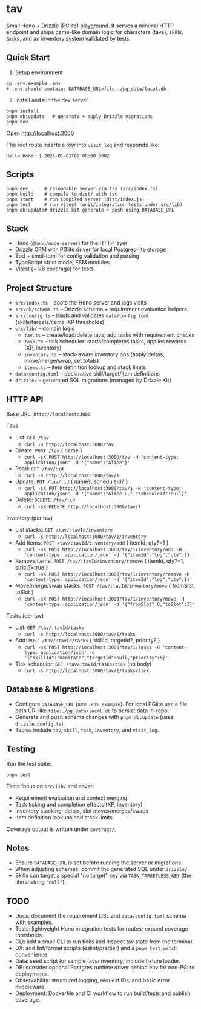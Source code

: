 # tav

Small Hono + Drizzle (PGlite) playground. It serves a minimal HTTP endpoint and ships game-like domain logic for characters (tavs), skills, tasks, and an inventory system validated by tests.

## Quick Start

1. Setup environment

```
cp .env.example .env
# .env should contain: DATABASE_URL=file:./pg_data/local.db
```

2. Install and run the dev server

```
pnpm install
pnpm db:update   # generate + apply Drizzle migrations
pnpm dev
```

Open <http://localhost:3000>

The root route inserts a row into `visit_log` and responds like:

```
Hello Hono: 1 2025-01-01T00:00:00.000Z
```

## Scripts

```
pnpm dev      # reloadable server via tsx (src/index.ts)
pnpm build    # compile to dist/ with tsc
pnpm start    # run compiled server (dist/index.js)
pnpm test     # run vitest (unit/integration tests under src/lib)
pnpm db:update# drizzle-kit generate + push using DATABASE_URL
```

## Stack

- Hono (`@hono/node-server`) for the HTTP layer
- Drizzle ORM with PGlite driver for local Postgres-lite storage
- Zod + smol-toml for config validation and parsing
- TypeScript strict mode; ESM modules
- Vitest (+ V8 coverage) for tests

## Project Structure

- `src/index.ts` – boots the Hono server and logs visits
- `src/db/schema.ts` – Drizzle schema + requirement evaluation helpers
- `src/config.ts` – loads and validates `data/config.toml` (skills/targets/items, XP thresholds)
- `src/lib/` – domain logic
  - `tav.ts` – create/load/delete tavs; add tasks with requirement checks
  - `task.ts` – tick scheduler: starts/completes tasks, applies rewards (XP, inventory)
  - `inventory.ts` – stack-aware inventory ops (apply deltas, move/merge/swap, set totals)
  - `items.ts` – item definition lookup and stack limits
- `data/config.toml` – declarative skill/target/item definitions
- `drizzle/` – generated SQL migrations (managed by Drizzle Kit)

## HTTP API

Base URL: `http://localhost:3000`

Tavs
- List: `GET /tav`
  - `curl -s http://localhost:3000/tav`
- Create: `POST /tav` { name }
  - `curl -sX POST http://localhost:3000/tav -H 'content-type: application/json' -d '{"name":"Alice"}'`
- Read: `GET /tav/:id`
  - `curl -s http://localhost:3000/tav/1`
- Update: `PUT /tav/:id` { name?, scheduleId? }
  - `curl -sX PUT http://localhost:3000/tav/1 -H 'content-type: application/json' -d '{"name":"Alice L.","scheduleId":null}'`
- Delete: `DELETE /tav/:id`
  - `curl -sX DELETE http://localhost:3000/tav/1`

Inventory (per tav)
- List stacks: `GET /tav/:tavId/inventory`
  - `curl -s http://localhost:3000/tav/1/inventory`
- Add items: `POST /tav/:tavId/inventory/add` { itemId, qty?=1 }
  - `curl -sX POST http://localhost:3000/tav/1/inventory/add -H 'content-type: application/json' -d '{"itemId":"log","qty":2}'`
- Remove items: `POST /tav/:tavId/inventory/remove` { itemId, qty?=1, strict?=true }
  - `curl -sX POST http://localhost:3000/tav/1/inventory/remove -H 'content-type: application/json' -d '{"itemId":"log","qty":1}'`
- Move/merge/swap stacks: `POST /tav/:tavId/inventory/move` { fromSlot, toSlot }
  - `curl -sX POST http://localhost:3000/tav/1/inventory/move -H 'content-type: application/json' -d '{"fromSlot":0,"toSlot":3}'`

Tasks (per tav)
- List: `GET /tav/:tavId/tasks`
  - `curl -s http://localhost:3000/tav/1/tasks`
- Add: `POST /tav/:tavId/tasks` { skillId, targetId?, priority? }
  - `curl -sX POST http://localhost:3000/tav/1/tasks -H 'content-type: application/json' -d '{"skillId":"meditate","targetId":null,"priority":6}'`
- Tick scheduler: `GET /tav/:tavId/tasks/tick` (no body)
  - `curl -s http://localhost:3000/tav/1/tasks/tick`

## Database & Migrations

- Configure `DATABASE_URL` (see `.env.example`). For local PGlite use a file path URI like `file:./pg_data/local.db` to persist data in-repo.
- Generate and push schema changes with `pnpm db:update` (uses `drizzle.config.ts`).
- Tables include `tav`, `skill`, `task`, `inventory`, and `visit_log`.

## Testing

Run the test suite:

```
pnpm test
```

Tests focus on `src/lib/` and cover:

- Requirement evaluation and context merging
- Task ticking and completion effects (XP, inventory)
- Inventory stacking, deltas, slot moves/merges/swaps
- Item definition lookups and stack limits

Coverage output is written under `coverage/`.

## Notes

- Ensure `DATABASE_URL` is set before running the server or migrations.
- When adjusting schemas, commit the generated SQL under `drizzle/`.
- Skills can target a special "no target" key via `TASK_TARGETLESS_KEY` (the literal string `"null"`).

## TODO

- Docs: document the requirement DSL and `data/config.toml` schema with examples.
- Tests: lightweight Hono integration tests for routes; expand coverage thresholds.
- CLI: add a small CLI to run ticks and inspect tav state from the terminal.
- DX: add lint/format scripts (eslint/prettier) and a `pnpm test:watch` convenience.
- Data: seed script for sample tavs/inventory; include fixture loader.
- DB: consider optional Postgres runtime driver behind env for non-PGlite deployments.
- Observability: structured logging, request IDs, and basic error middleware.
- Deployment: Dockerfile and CI workflow to run build/tests and publish coverage.
